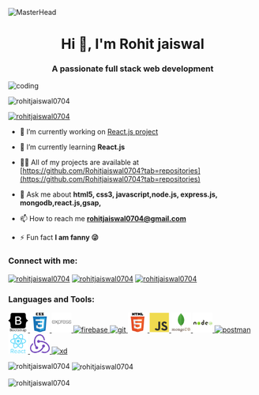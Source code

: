 ![MasterHead](https://developerguru.in/data1/images/mern-stack.png)
<h1 align="center">Hi 👋, I'm Rohit jaiswal</h1>
<h3 align="center">A passionate full stack web development</h3>

<img aligbn="left" alt="coding" width="400" src="https://user-images.githubusercontent.com/55389276/140866485-8fb1c876-9a8f-4d6a-98dc-08c4981eaf70.gif">

<p align="left"> <img src="https://komarev.com/ghpvc/?username=rohitjaiswal0704&label=Profile%20views&color=0e75b6&style=flat" alt="rohitjaiswal0704" /> </p>

<p align="left"> <a href="https://twitter.com/rohitjaiswal0704" target="blank"><img src="https://img.shields.io/twitter/follow/rohitjaiswal0704?logo=twitter&style=for-the-badge" alt="rohitjaiswal0704" /></a> </p>

- 🔭 I’m currently working on [React.js project](https://github.com/Rohitjaiswal0704/nodejs-socialmedia-mongodb)

- 🌱 I’m currently learning **React.js**

- 👨‍💻 All of my projects are available at [https://github.com/Rohitjaiswal0704?tab=repositories](https://github.com/Rohitjaiswal0704?tab=repositories)

- 💬 Ask me about **html5, css3, javascript,node.js, express.js, mongodb,react.js,gsap,**

- 📫 How to reach me **rohitjaiswal0704@gmail.com**

- ⚡ Fun fact **I am fanny 😜**

<h3 align="left">Connect with me:</h3>
<p align="left">
<a href="https://twitter.com/rohitjaiswal0704" target="blank"><img align="center" src="https://raw.githubusercontent.com/rahuldkjain/github-profile-readme-generator/master/src/images/icons/Social/twitter.svg" alt="rohitjaiswal0704" height="30" width="40" /></a>
<a href="https://linkedin.com/in/rohitjaiswal0704" target="blank"><img align="center" src="https://raw.githubusercontent.com/rahuldkjain/github-profile-readme-generator/master/src/images/icons/Social/linked-in-alt.svg" alt="rohitjaiswal0704" height="30" width="40" /></a>
<a href="https://instagram.com/rohitjaiswal0704" target="blank"><img align="center" src="https://raw.githubusercontent.com/rahuldkjain/github-profile-readme-generator/master/src/images/icons/Social/instagram.svg" alt="rohitjaiswal0704" height="30" width="40" /></a>
</p>

<h3 align="left">Languages and Tools:</h3>
<p align="left"> <a href="https://getbootstrap.com" target="_blank" rel="noreferrer"> <img src="https://raw.githubusercontent.com/devicons/devicon/master/icons/bootstrap/bootstrap-plain-wordmark.svg" alt="bootstrap" width="40" height="40"/> </a> <a href="https://www.w3schools.com/css/" target="_blank" rel="noreferrer"> <img src="https://raw.githubusercontent.com/devicons/devicon/master/icons/css3/css3-original-wordmark.svg" alt="css3" width="40" height="40"/> </a> <a href="https://expressjs.com" target="_blank" rel="noreferrer"> <img src="https://raw.githubusercontent.com/devicons/devicon/master/icons/express/express-original-wordmark.svg" alt="express" width="40" height="40"/> </a> <a href="https://firebase.google.com/" target="_blank" rel="noreferrer"> <img src="https://www.vectorlogo.zone/logos/firebase/firebase-icon.svg" alt="firebase" width="40" height="40"/> </a> <a href="https://git-scm.com/" target="_blank" rel="noreferrer"> <img src="https://www.vectorlogo.zone/logos/git-scm/git-scm-icon.svg" alt="git" width="40" height="40"/> </a> <a href="https://www.w3.org/html/" target="_blank" rel="noreferrer"> <img src="https://raw.githubusercontent.com/devicons/devicon/master/icons/html5/html5-original-wordmark.svg" alt="html5" width="40" height="40"/> </a> <a href="https://developer.mozilla.org/en-US/docs/Web/JavaScript" target="_blank" rel="noreferrer"> <img src="https://raw.githubusercontent.com/devicons/devicon/master/icons/javascript/javascript-original.svg" alt="javascript" width="40" height="40"/> </a> <a href="https://www.mongodb.com/" target="_blank" rel="noreferrer"> <img src="https://raw.githubusercontent.com/devicons/devicon/master/icons/mongodb/mongodb-original-wordmark.svg" alt="mongodb" width="40" height="40"/> </a> <a href="https://nodejs.org" target="_blank" rel="noreferrer"> <img src="https://raw.githubusercontent.com/devicons/devicon/master/icons/nodejs/nodejs-original-wordmark.svg" alt="nodejs" width="40" height="40"/> </a> <a href="https://postman.com" target="_blank" rel="noreferrer"> <img src="https://www.vectorlogo.zone/logos/getpostman/getpostman-icon.svg" alt="postman" width="40" height="40"/> </a> <a href="https://reactjs.org/" target="_blank" rel="noreferrer"> <img src="https://raw.githubusercontent.com/devicons/devicon/master/icons/react/react-original-wordmark.svg" alt="react" width="40" height="40"/> </a> <a href="https://redux.js.org" target="_blank" rel="noreferrer"> <img src="https://raw.githubusercontent.com/devicons/devicon/master/icons/redux/redux-original.svg" alt="redux" width="40" height="40"/> </a> <a href="https://www.adobe.com/products/xd.html" target="_blank" rel="noreferrer"> <img src="https://cdn.worldvectorlogo.com/logos/adobe-xd.svg" alt="xd" width="40" height="40"/> </a> </p>

<p><img align="left" src="https://github-readme-stats.vercel.app/api/top-langs?username=rohitjaiswal0704&show_icons=true&locale=en&layout=compact" alt="rohitjaiswal0704" /></p>

<p>&nbsp;<img align="center" src="https://github-readme-stats.vercel.app/api?username=rohitjaiswal0704&show_icons=true&locale=en" alt="rohitjaiswal0704" /></p>

<p><img align="center" src="https://github-readme-streak-stats.herokuapp.com/?user=rohitjaiswal0704&" alt="rohitjaiswal0704" /></p>
